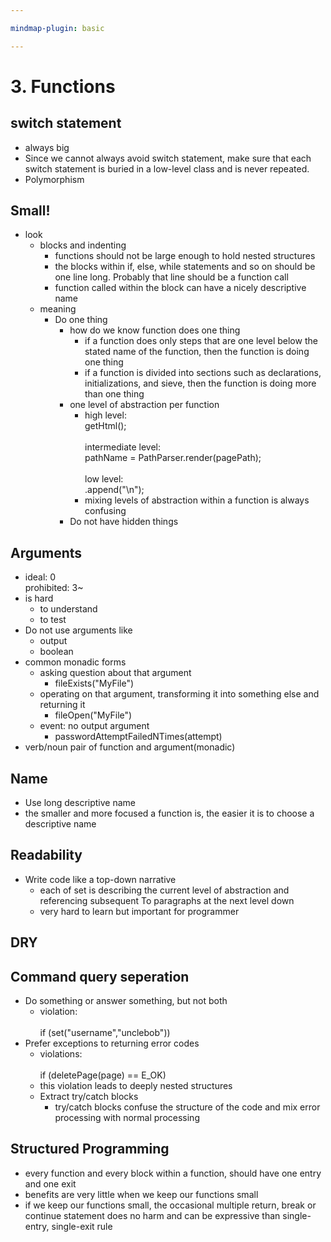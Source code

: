 ```yaml
---

mindmap-plugin: basic

---
```


# 3. Functions
## switch statement
- always big
- Since we cannot always avoid switch statement, make sure that each switch statement is buried in a low-level class and is never repeated.
- Polymorphism

## Small!
- look
  - blocks and indenting
    - functions should not be large enough to hold nested structures
    - the blocks within if, else, while statements and so on should be one line long. Probably that line should be a function call
    - function called within the block can have a nicely descriptive name
  - meaning
    - Do one thing
      - how do we know function does one thing
        - if a function does only steps that are one level below the stated name of the function, then the function is doing one thing
        - if a function is divided into sections such as declarations, initializations, and sieve, then the function is doing more than one thing
      - one level of abstraction per function
        - high level: <br/>  getHtml();<br/><br/> intermediate level:<br/>  pathName = PathParser.render(pagePath);<br/><br/>low level:<br/>  .append("\n");
        - mixing levels of abstraction within a function is always confusing
      - Do not have hidden things

## Arguments
  - ideal: 0<br/> prohibited: 3~
  - is hard
    - to understand
    - to test
  - Do not use arguments like
    - output
    - boolean
  - common monadic forms
    - asking question about that argument
      - fileExists("MyFile")
    - operating on that argument, transforming it into something else and returning it
      - fileOpen("MyFile")
    - event: no output argument
      - passwordAttemptFailedNTimes(attempt)
  - verb/noun pair of function and argument(monadic)

## Name
- Use long descriptive name
- the smaller and more focused a function is, the easier it is to choose a descriptive name

## Readability
- Write code like a top-down narrative
  - each of set is describing the current level of abstraction and referencing subsequent To paragraphs at the next level down
  - very hard to learn but important for programmer

## DRY

## Command query seperation
- Do something or answer something, but not both
  - violation:<br/><br/>if (set("username","unclebob"))
- Prefer exceptions to returning error codes
  - violations:<br/><br/>if (deletePage(page) == E_OK)
  - this violation leads to deeply nested structures
  - Extract try/catch blocks
    - try/catch blocks confuse the structure of the code and mix error processing with normal processing

## Structured Programming
- every function and every block within a function, should have one entry and one exit
- benefits are very little when we keep our functions small
- if we keep our functions small, the occasional multiple return, break or continue statement does no harm and can be expressive than single-entry, single-exit rule